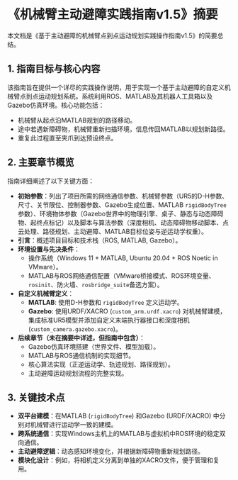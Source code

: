 # 《机械臂主动避障实践指南v1.5》摘要

本文档是《基于主动避障的机械臂点到点运动规划实践操作指南v1.5》的简要总结。

## 1. 指南目标与核心内容

该指南旨在提供一个详尽的实践操作说明，用于实现一个基于主动避障的自定义机械臂点到点运动规划系统。系统利用ROS、MATLAB及其机器人工具箱以及Gazebo仿真环境。核心功能包括：

*   机械臂从起点沿MATLAB规划的路径移动。
*   途中若遇新障碍物，机械臂重新扫描环境，信息传回MATLAB以规划新路径。
*   重复此过程直至夹爪到达预设终点。

## 2. 主要章节概览

指南详细阐述了以下关键方面：

*   **初始参数**：列出了项目所需的网络通信参数、机械臂参数（UR5的D-H参数、尺寸、关节限位、控制器参数、Gazebo生成位置、MATLAB `rigidBodyTree` 参数）、环境物体参数（Gazebo世界中的物理引擎、桌子、静态与动态障碍物、起终点标记）以及脚本与算法参数（深度相机、动态障碍物移动脚本、点云处理、路径规划、主动避障、MATLAB目标位姿与逆运动学权重）。
*   **引言**：概述项目目标和技术栈（ROS, MATLAB, Gazebo）。
*   **环境设置与先决条件**：
    *   操作系统（Windows 11 + MATLAB, Ubuntu 20.04 + ROS Noetic in VMware）。
    *   MATLAB与ROS网络通信配置（VMware桥接模式、ROS环境变量、`rosinit`、防火墙、`rosbridge_suite`备选方案）。
*   **自定义机械臂定义**：
    *   **MATLAB**: 使用D-H参数和 `rigidBodyTree` 定义运动学。
    *   **Gazebo**: 使用URDF/XACRO (`custom_arm.urdf.xacro`) 对机械臂建模，集成标准UR5模型并添加自定义末端执行器接口和深度相机 (`custom_camera.gazebo.xacro`)。
*   **后续章节（未在摘要中详述，但指南中包含）**：
    *   Gazebo仿真环境搭建（世界文件、模型加载）。
    *   MATLAB与ROS通信机制的实现细节。
    *   核心算法实现（正逆运动学、轨迹规划、路径规划）。
    *   主动避障运动规划流程的完整实现。

## 3. 关键技术点

*   **双平台建模**：在MATLAB (`rigidBodyTree`) 和Gazebo (URDF/XACRO) 中分别对机械臂进行运动学一致的建模。
*   **跨系统通信**：实现Windows主机上的MATLAB与虚拟机中ROS环境的稳定双向通信。
*   **主动避障逻辑**：动态感知环境变化，并根据新障碍物重新规划路径。
*   **模块化设计**：例如，将相机定义分离到单独的XACRO文件，便于管理和复用。
